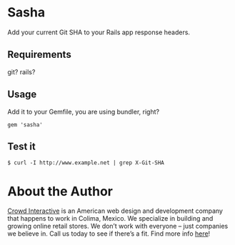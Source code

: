 # Sasha

Add your current Git SHA to your Rails app
response headers.

## Requirements

git? rails?

## Usage

Add it to your Gemfile, you are using bundler, right?

    gem 'sasha'

## Test it

    $ curl -I http://www.example.net | grep X-Git-SHA

# About the Author

[Crowd Interactive](http://www.crowdint.com) is an American web design and development company
that happens to work in Colima, Mexico.
We specialize in building and growing online retail stores.
We don’t work with everyone – just companies we believe in. Call us today to see if there’s a fit.
Find more info [here](http://www.crowdint.com)!
